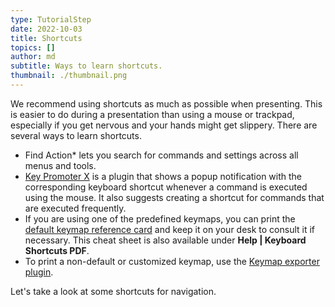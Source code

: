 ```yaml
---
type: TutorialStep
date: 2022-10-03
title: Shortcuts
topics: []
author: md
subtitle: Ways to learn shortcuts.
thumbnail: ./thumbnail.png
---
```


We recommend using shortcuts as much as possible when presenting. This is easier to do during a presentation than using a mouse or trackpad, especially if you get nervous and your hands might get slippery. There are several ways to learn shortcuts.

- Find Action\* lets you search for commands and settings across all menus and tools.
- [Key Promoter X](https://plugins.jetbrains.com/plugin/9792-key-promoter-x) is a plugin that shows a popup notification with the corresponding keyboard shortcut whenever a command is executed using the mouse. It also suggests creating a shortcut for commands that are executed frequently.
- If you are using one of the predefined keymaps, you can print the [default keymap reference card](https://resources.jetbrains.com/storage/products/intellij-idea/docs/IntelliJIDEA_ReferenceCard.pdf) and keep it on your desk to consult it if necessary. This cheat sheet is also available under **Help | Keyboard Shortcuts PDF**.
- To print a non-default or customized keymap, use the [Keymap exporter plugin](https://plugins.jetbrains.com/plugin/7066-keymap-exporter).

Let's take a look at some shortcuts for navigation.
